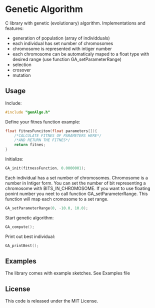# Genetic Algorithm

C library with genetic (evolutionary) algorithm. Implementations and features: 
- generation of population (array of individduals)
- each individual has set number of chromosomes
- chromosome is represented with intiger number
- each chromosome can be automaticaly maped to a float type with desired range (use function GA_setParameterRange)
- selection
- crosover
- mutation    

## Usage

Include:
```c
#include "genAlgo.h"
```

Define your fitnes function example:
```c
float fitnesFunciton(float parameters[]){
    /*CALCULATE FITNES OF PARAMETERS HERE*/
    /*AND RETURN THE FITNES*/
    return fitnes;
}
```

Initialize:
```c
GA_init(fitnessFunction, 0.0000001);
```
Each individual has a set number of chromosomes. Chromosome is a number in Intiger form. 
You can set the number of bit representing a chromosome with BITS_IN_CHROMOSOME. If you want to use
floating ponint number you neet to call function GA_setParameterRange. This function will map each cromosome to a set  range.
```c
GA_setParameterRange(0, -10.0, 10.0);
```

Start genetic algorithm:
```c
GA_compute();
```
Print out best individual:
```c
GA_printBest();
```

## Examples
The library comes with example sketches. See Examples file 

## License

This code is released under the MIT License.